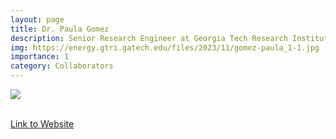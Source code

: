 ```yaml
---
layout: page
title: Dr. Paula Gomez
description: Senior Research Engineer at Georgia Tech Research Institute
img: https://energy.gtri.gatech.edu/files/2023/11/gomez-paula_1-1.jpg
importance: 1
category: Collaborators
---
```


<div class="profile"> 
<img src="https://energy.gtri.gatech.edu/files/2023/11/gomez-paula_1-1.jpg" class="img-fluid z-depth-1 rounded"/>
</div>
<br>

[Link to Website](https://energy.gtri.gatech.edu/paula-gomez)
